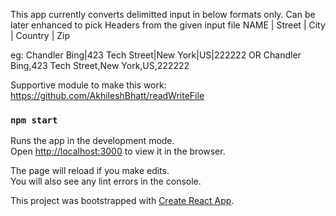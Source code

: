 This app currently converts delimitted input in below formats only. Can be later enhanced to pick Headers from the given input file
NAME | Street | City | Country | Zip

eg:
Chandler Bing|423 Tech Street|New York|US|222222
OR
Chandler Bing,423 Tech Street,New York,US,222222

Supportive module to make this work: https://github.com/AkhileshBhatt/readWriteFile

### `npm start`

Runs the app in the development mode.<br />
Open [http://localhost:3000](http://localhost:3000) to view it in the browser.

The page will reload if you make edits.<br />
You will also see any lint errors in the console.

This project was bootstrapped with [Create React App](https://github.com/facebook/create-react-app).
